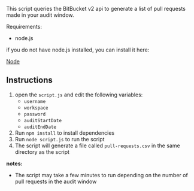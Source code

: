 This script queries the BitBucket v2 api to generate a list of pull requests made in your audit window.

Requirements:
- node.js

if you do not have node.js installed, you can install it here:

[Node](https://nodejs.org/en/download)


## Instructions
1. open the `script.js` and edit the following variables:
    - `username` 
    - `workspace` 
    - `password` 
    - `auditStartDate` 
    - `auditEndDate` 
2. Run `npm install` to install dependencies
3. Run `node script.js` to run the script
4. The script will generate a file called `pull-requests.csv` in the same directory as the script

**notes:**
- The script may take a few minutes to run depending on the number of pull requests in the audit window


